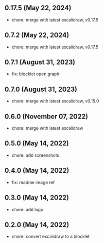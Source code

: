 ## 0.17.5 (May 22, 2024)

- chore: merge with latest excalidraw, v0.17.5

## 0.7.2 (May 22, 2024)

- chore: merge with latest excalidraw, v0.17.5

## 0.7.1 (August 31, 2023)

- fix: blocklet open graph

## 0.7.0 (August 31, 2023)

- chore: merge with latest excalidraw, v0.15.0

## 0.6.0 (November 07, 2022)

- chore: merge with latest excalidraw

## 0.5.0 (May 14, 2022)

- chore: add screenshots

## 0.4.0 (May 14, 2022)

- fix: readme image ref

## 0.3.0 (May 14, 2022)

- chore: add logo

## 0.2.0 (May 14, 2022)

- chore: convert excalidraw to a blocklet
